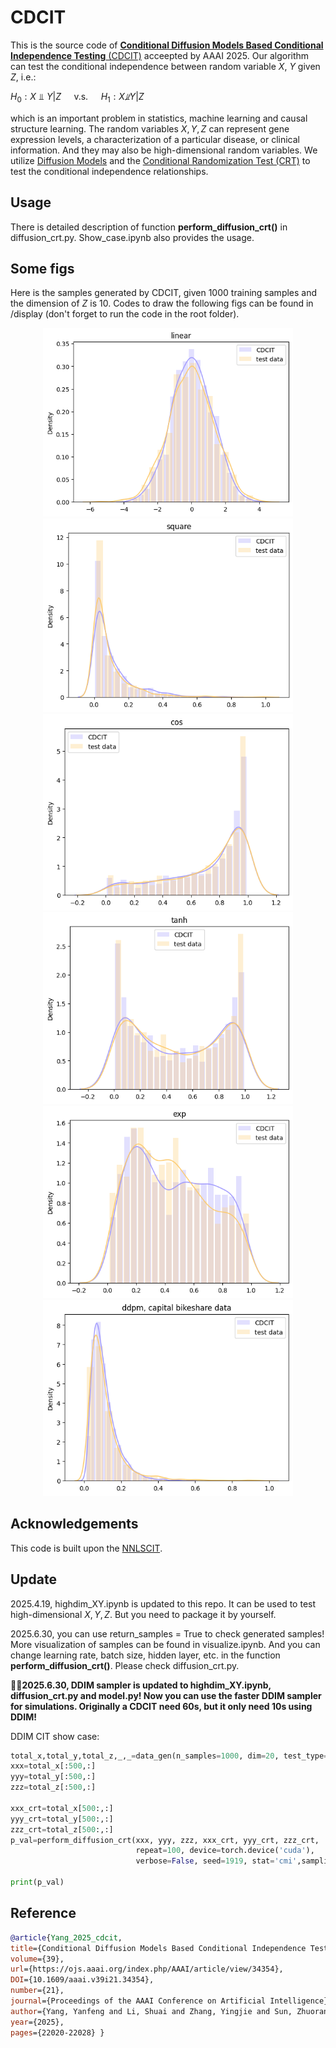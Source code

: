 # CDCIT
This is the source code of [**Conditional Diffusion Models Based Conditional Independence Testing** (CDCIT)](https://arxiv.org/abs/2412.11744) acceepted by AAAI 2025. Our algorithm can test the conditional independence between random variable $X$, $Y$ given $Z$, i.e.:  

$H_0: X ⫫ Y|Z  \quad \text{  v.s. } \quad  H_1:X \not ⫫ Y|Z$  

which is an important problem in statistics, machine learning and causal structure learning. The random variables $X, Y, Z$ can represent gene expression levels, a characterization of a particular disease, or clinical information. And they may also be high-dimensional random variables. We utilize [Diffusion Models](https://arxiv.org/abs/2011.13456) and the [Conditional Randomization Test (CRT)](https://arxiv.org/abs/2304.04183) to test the conditional independence relationships.



## Usage
There is detailed description of function **perform_diffusion_crt()** in diffusion_crt.py. Show_case.ipynb also provides the usage.

## Some figs 
Here is the samples generated by CDCIT, given 1000 training samples and the dimension of $Z$ is 10. Codes to draw the following figs can be found in /display (don't forget to run the code in the root folder).
<p align="center">
  <img src="/display/img_linear.png" width="400"/>
  <img src="/display/img_square.png" width="400"/>
  <img src="/display/img_cos.png" width="400"/>
  <img src="/display/img_tanh.png" width="400"/>
  <img src="/display/img_exp.png" width="400"/>
  <img src="/display/img_bike.png" width="400"/>
</p>


## Acknowledgements
This code is built upon the [NNLSCIT](https://github.com/LeeShuai-kenwitch/NNLSCIT).


## Update
2025.4.19, highdim_XY.ipynb is updated to this repo. It can be used to test high-dimensional $X,Y,Z$. But you need to package it by yourself.

2025.6.30, you can use return_samples = True to check generated samples! More visualization of samples can be found in visualize.ipynb. And you can change learning rate, batch size, hidden layer, etc. in the function **perform_diffusion_crt()**. Please check diffusion_crt.py.

👊🔥**2025.6.30, DDIM sampler is updated to highdim_XY.ipynb, diffusion_crt.py and model.py! Now you can use the faster DDIM sampler for simulations. Originally a CDCIT need 60s, but it only need 10s using DDIM!**

DDIM CIT show case:
```python
total_x,total_y,total_z,_,_=data_gen(n_samples=1000, dim=20, test_type=True, noise='gaussian', seed=114)
xxx=total_x[:500,:]
yyy=total_y[:500,:]
zzz=total_z[:500,:]

xxx_crt=total_x[500:,:]
yyy_crt=total_y[500:,:]
zzz_crt=total_z[500:,:]
p_val=perform_diffusion_crt(xxx, yyy, zzz, xxx_crt, yyy_crt, zzz_crt, 
                            repeat=100, device=torch.device('cuda'), 
                            verbose=False, seed=1919, stat='cmi',sampling_model='ddim') # ← see here

print(p_val)
```
## Reference
```bibtex
@article{Yang_2025_cdcit, 
title={Conditional Diffusion Models Based Conditional Independence Testing}, 
volume={39}, 
url={https://ojs.aaai.org/index.php/AAAI/article/view/34354}, 
DOI={10.1609/aaai.v39i21.34354}, 
number={21}, 
journal={Proceedings of the AAAI Conference on Artificial Intelligence}, 
author={Yang, Yanfeng and Li, Shuai and Zhang, Yingjie and Sun, Zhuoran and Shu, Hai and Chen, Ziqi and Zhang, Renming}, 
year={2025}, 
pages={22020-22028} }



